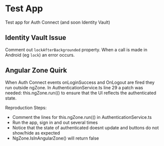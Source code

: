# Test App

Test app for Auth Connect (and soon Identity Vault)

## Identity Vault Issue
Comment out `lockAfterBackgrounded` property. When a call is made in Android (eg `lock`) an error occurs.

## Angular Zone Quirk
When Auth Connect events onLoginSuccess and OnLogout are fired they run outside ngZone. In AuthenticationService.ts line 29 a patch was needed: this.ngZone.run(() to ensure that the UI reflects the authenticated state.

Reproduction Steps:
- Comment the lines for this.ngZone.run(() in AuthenticationService.ts
- Run the app, sign in and out several times
- Notice that the state of authenticated doesnt update and buttons do not show/hide as expected
- NgZone.IsInAngularZone() will return false  
